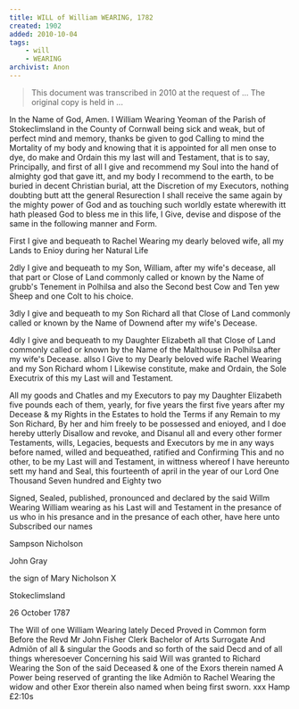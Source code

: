 ```yaml
---
title: WILL of William WEARING, 1782
created: 1902
added: 2010-10-04
tags: 
    - will
    - WEARING
archivist: Anon
---
```



> This document was transcribed in 2010 at the request of ... The original copy is held in ...


In the Name of God, Amen. I William Wearing
Yeoman of the Parish of Stokeclimsland in the 
County of Cornwall being sick and weak, but of
perfect mind and memory, thanks be given to god
Calling to mind the Mortality of my body and knowing
that it is appointed for all men onse to dye, do make
and Ordain this my last will and Testament, that
is to say, Principally, and first of all I give and
recommend my Soul into the hand of almighty god
that gave itt, and my body I recommend to the earth, 
to be buried in decent Christian burial, att the 
Discretion of my Executors, nothing doubting butt att 
the general Resurection I shall receive the same again
by the mighty power of God and as touching such worldly
estate wherewith itt hath pleased God to bless me in 
this life, I Give, devise and dispose of the same in the
following manner and Form.

First I give and bequeath to Rachel Wearing my dearly
beloved wife, all my Lands to Enioy during her Natural Life

2dly I give and bequeath to my Son, William, after my wife's
decease, all that part or Close of Land commonly called 
or known by the Name of grubb's Tenement in Polhilsa
and also the Second best Cow and Ten yew Sheep
and one Colt to his choice.

3dly I give and bequeath to my Son Richard all that Close
of Land commonly called or known by the Name of Downend
after my wife's Decease.

4dly I give and bequeath to my Daughter Elizabeth all that
Close of Land commonly called or known by the 
Name of the Malthouse in Polhilsa after my 
wife's Decease.
allso I Give to my Dearly beloved wife Rachel Wearing
and my Son Richard whom I Likewise constitute,
make and Ordain, the Sole Executrix of this my
Last will and Testament.

All my goods and Chatles and my Executors
to pay my Daughter Elizabeth five pounds each
of them, yearly, for five years the first five years
after my Decease & my Rights in the Estates
to hold the Terms if any Remain to my Son Richard,
By her and him freely to be possessed and enioyed,
and I doe hereby utterly Disallow and revoke,
and Disanul all and every other former Testaments,
wills, Legacies, bequests and Executors by me in any
ways before named, willed and bequeathed, ratified and
Confirming This and no other, to be my Last will
and Testament, in wittness whereof I have hereunto
sett my hand and Seal, this fourteenth of april in the
year of our Lord One Thousand Seven hundred
and Eighty two

Signed, Sealed, published, pronounced
and declared by the said Willm Wearing  William wearing
as his Last will and Testament in the
presance of us who in his presance
and in the presance of each other,
have here unto Subscribed our names

Sampson Nicholson

John Gray

the sign of Mary Nicholson  X

Stokeclimsland

26 October 1787

The Will of one William
Wearing lately Deced
Proved in Common form
Before the Revd Mr John
Fisher Clerk Bachelor 
of Arts Surrogate
And Admiõn
of all & singular the Goods
and so forth of the said Decd
and of all things wheresoever
Concerning his said Will
was granted to Richard
Wearing the Son of the said
Deceased & one of the 
Exors therein named
A Power being reserved
of granting the like Admiõn
to Rachel Wearing the
widow and other Exor therein
also named when
being first sworn.
xxx Hamp £2:10s

